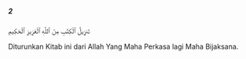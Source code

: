 ##### 2

<span class="ayah">تَنزِيلُ ٱلْكِتَٰبِ مِنَ ٱللَّهِ ٱلْعَزِيزِ ٱلْحَكِيمِ</span>

<span class="ayah_translation">Diturunkan Kitab ini dari Allah Yang Maha Perkasa lagi Maha Bijaksana.</span>
